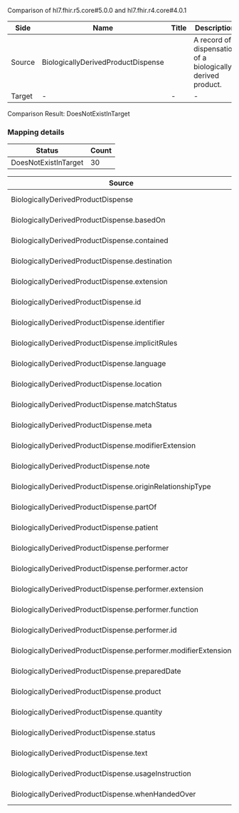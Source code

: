 Comparison of hl7.fhir.r5.core#5.0.0 and hl7.fhir.r4.core#4.0.1

| Side | Name | Title | Description | Snapshot | Differential |
| --- | --- | --- | --- | --- | --- |
| Source | BiologicallyDerivedProductDispense |  | A record of dispensation of a biologically derived product. | 30 | 19 |
| Target | - | - | - | - | - |


Comparison Result: DoesNotExistInTarget


### Mapping details

| Status | Count |
| ------ | ----- |
DoesNotExistInTarget | 30 |


| Source | Target | Status | Message |
| ------ | ------ | ------ | ------- |
| BiologicallyDerivedProductDispense | - | DoesNotExistInTarget | BiologicallyDerivedProductDispense does not exist in target and has no mapping |
| BiologicallyDerivedProductDispense.basedOn | - | DoesNotExistInTarget | BiologicallyDerivedProductDispense.basedOn does not exist in target and has no mapping |
| BiologicallyDerivedProductDispense.contained | - | DoesNotExistInTarget | BiologicallyDerivedProductDispense.contained does not exist in target and has no mapping |
| BiologicallyDerivedProductDispense.destination | - | DoesNotExistInTarget | BiologicallyDerivedProductDispense.destination does not exist in target and has no mapping |
| BiologicallyDerivedProductDispense.extension | - | DoesNotExistInTarget | BiologicallyDerivedProductDispense.extension does not exist in target and has no mapping |
| BiologicallyDerivedProductDispense.id | - | DoesNotExistInTarget | BiologicallyDerivedProductDispense.id does not exist in target and has no mapping |
| BiologicallyDerivedProductDispense.identifier | - | DoesNotExistInTarget | BiologicallyDerivedProductDispense.identifier does not exist in target and has no mapping |
| BiologicallyDerivedProductDispense.implicitRules | - | DoesNotExistInTarget | BiologicallyDerivedProductDispense.implicitRules does not exist in target and has no mapping |
| BiologicallyDerivedProductDispense.language | - | DoesNotExistInTarget | BiologicallyDerivedProductDispense.language does not exist in target and has no mapping |
| BiologicallyDerivedProductDispense.location | - | DoesNotExistInTarget | BiologicallyDerivedProductDispense.location does not exist in target and has no mapping |
| BiologicallyDerivedProductDispense.matchStatus | - | DoesNotExistInTarget | BiologicallyDerivedProductDispense.matchStatus does not exist in target and has no mapping |
| BiologicallyDerivedProductDispense.meta | - | DoesNotExistInTarget | BiologicallyDerivedProductDispense.meta does not exist in target and has no mapping |
| BiologicallyDerivedProductDispense.modifierExtension | - | DoesNotExistInTarget | BiologicallyDerivedProductDispense.modifierExtension does not exist in target and has no mapping |
| BiologicallyDerivedProductDispense.note | - | DoesNotExistInTarget | BiologicallyDerivedProductDispense.note does not exist in target and has no mapping |
| BiologicallyDerivedProductDispense.originRelationshipType | - | DoesNotExistInTarget | BiologicallyDerivedProductDispense.originRelationshipType does not exist in target and has no mapping |
| BiologicallyDerivedProductDispense.partOf | - | DoesNotExistInTarget | BiologicallyDerivedProductDispense.partOf does not exist in target and has no mapping |
| BiologicallyDerivedProductDispense.patient | - | DoesNotExistInTarget | BiologicallyDerivedProductDispense.patient does not exist in target and has no mapping |
| BiologicallyDerivedProductDispense.performer | - | DoesNotExistInTarget | BiologicallyDerivedProductDispense.performer does not exist in target and has no mapping |
| BiologicallyDerivedProductDispense.performer.actor | - | DoesNotExistInTarget | BiologicallyDerivedProductDispense.performer.actor does not exist in target and has no mapping |
| BiologicallyDerivedProductDispense.performer.extension | - | DoesNotExistInTarget | BiologicallyDerivedProductDispense.performer.extension does not exist in target and has no mapping |
| BiologicallyDerivedProductDispense.performer.function | - | DoesNotExistInTarget | BiologicallyDerivedProductDispense.performer.function does not exist in target and has no mapping |
| BiologicallyDerivedProductDispense.performer.id | - | DoesNotExistInTarget | BiologicallyDerivedProductDispense.performer.id does not exist in target and has no mapping |
| BiologicallyDerivedProductDispense.performer.modifierExtension | - | DoesNotExistInTarget | BiologicallyDerivedProductDispense.performer.modifierExtension does not exist in target and has no mapping |
| BiologicallyDerivedProductDispense.preparedDate | - | DoesNotExistInTarget | BiologicallyDerivedProductDispense.preparedDate does not exist in target and has no mapping |
| BiologicallyDerivedProductDispense.product | - | DoesNotExistInTarget | BiologicallyDerivedProductDispense.product does not exist in target and has no mapping |
| BiologicallyDerivedProductDispense.quantity | - | DoesNotExistInTarget | BiologicallyDerivedProductDispense.quantity does not exist in target and has no mapping |
| BiologicallyDerivedProductDispense.status | - | DoesNotExistInTarget | BiologicallyDerivedProductDispense.status does not exist in target and has no mapping |
| BiologicallyDerivedProductDispense.text | - | DoesNotExistInTarget | BiologicallyDerivedProductDispense.text does not exist in target and has no mapping |
| BiologicallyDerivedProductDispense.usageInstruction | - | DoesNotExistInTarget | BiologicallyDerivedProductDispense.usageInstruction does not exist in target and has no mapping |
| BiologicallyDerivedProductDispense.whenHandedOver | - | DoesNotExistInTarget | BiologicallyDerivedProductDispense.whenHandedOver does not exist in target and has no mapping |

